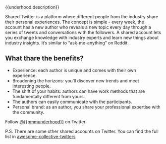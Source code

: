 {{underhood.description}}

Shared Twitter is a platform where different people from the industry share their personal experiences. The concept is simple - every week, 
the account has a new author who reveals a new topic every day through a series of tweets and conversations with the followers.
A shared account lets you exchange knowledge with industry experts and learn new things about industry insights.
It’s similar to “ask-me-anything” on Reddit. 


## What thare the benefits?

* Experience: each author is unique and comes with their own experience.
* Broadening the horizons: you’ll discover new trends and meet interesting people.
* The shift of your habits: authors can have work methods that are fundamentally different from yours.
* The authors can easily communicate with the participants.
* Personal brand: as an author, you share your professional expertise with the community.

Follow [@{{pmmunderhood}}][uh] on Twitter.

P.S. There are some other shared accounts on Twitter. You can find the full list in [awesome-collective-twitters](https://github.com/iamstarkov/awesome-collective-twitters)

[uh]: https://twitter.com/{{pmmunderhood}}
